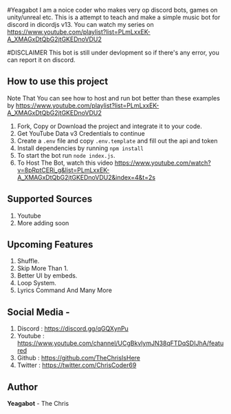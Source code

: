 #Yeagabot
I am a noice coder who makes very op discord bots, games on unity/unreal etc. This is a attempt to teach and make a simple music bot for discord in dicordjs v13. You can watch my series on https://www.youtube.com/playlist?list=PLmLxxEK-A_XMAGxDtQbG2jtGKEDnoVDU2

#DISCLAIMER
This bot is still under devlopment so if there's any error, you can report it on discord.

## How to use this project

Note That You can see how to host and run bot better than these examples by https://www.youtube.com/playlist?list=PLmLxxEK-A_XMAGxDtQbG2jtGKEDnoVDU2
1. Fork, Copy or Download the project and integrate it to your code.
2. Get YouTube Data v3 Credentials to continue
3. Create a `.env` file and copy `.env.template` and fill out the api and token
4. Install dependencies by running `npm install`
5. To start the bot run `node index.js`.
6. To Host The Bot, watch this video https://www.youtube.com/watch?v=8pRptCERi_g&list=PLmLxxEK-A_XMAGxDtQbG2jtGKEDnoVDU2&index=4&t=2s

## Supported Sources
1. Youtube
2. More adding soon

## Upcoming Features

1. Shuffle.
2. Skip More Than 1.
3. Better UI by embeds.
4. Loop System.
5. Lyrics Command
And Many More

## Social Media -
1. Discord : https://discord.gg/qGQXynPu
2. Youtube : https://www.youtube.com/channel/UCgBkvlymJN38qFTDqSDIJhA/featured
3. Github : https://github.com/TheChrisIsHere
4. Twitter : https://twitter.com/ChrisCoder69

## Author
**Yeagabot** - The Chris
